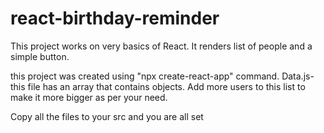 # react-birthday-reminder
This project works on very basics of React. It renders list of people and a simple button.

this project was created using "npx create-react-app" command.
Data.js- this file has an array that contains objects. Add more users to this list to make it more bigger as per your need.

Copy all the files to your src and you are all set

